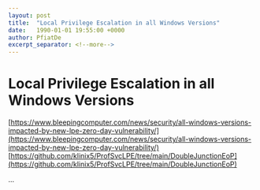 ```yaml
---
layout: post
title:  "Local Privilege Escalation in all Windows Versions"
date:   1990-01-01 19:55:00 +0000
author: PfiatDe
excerpt_separator: <!--more-->
---
```


# Local Privilege Escalation in all Windows Versions
[https://www.bleepingcomputer.com/news/security/all-windows-versions-impacted-by-new-lpe-zero-day-vulnerability/](https://www.bleepingcomputer.com/news/security/all-windows-versions-impacted-by-new-lpe-zero-day-vulnerability/)
[https://github.com/klinix5/ProfSvcLPE/tree/main/DoubleJunctionEoP](https://github.com/klinix5/ProfSvcLPE/tree/main/DoubleJunctionEoP)

...
<!--more-->
